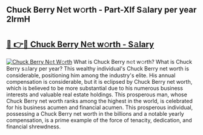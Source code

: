 ## Chuck Berry N𝚎t w𝚘rth - Part-XIf S𝚊lary per year 2IrmH

# <h2><a href="http://gc2g0f.nevu.top/?p=Chuck+Berry">🔗 👉🔴 Chuck Berry N𝚎t w𝚘rth - S𝚊lary</a></h2>

[![Chuck Berry N𝚎t W𝚘rth](https://i.imgur.com/Oavwk0R.jpeg)](http://gc2g0f.nevu.top/?p=Chuck+Berry)
What is Chuck Berry n𝚎t w𝚘rth? What is Chuck Berry s𝚊lary per year?
This wealthy individual's Chuck Berry net worth is considerable, positioning him among the industry's elite. His annual compensation is considerable, but it is eclipsed by Chuck Berry net worth, which is believed to be more substantial due to his numerous business interests and valuable real estate holdings. This prosperous man, whose Chuck Berry net worth ranks among the highest in the world, is celebrated for his business acumen and financial acumen. This prosperous individual, possessing a Chuck Berry net worth in the billions and a notable yearly compensation, is a prime example of the force of tenacity, dedication, and financial shrewdness.
